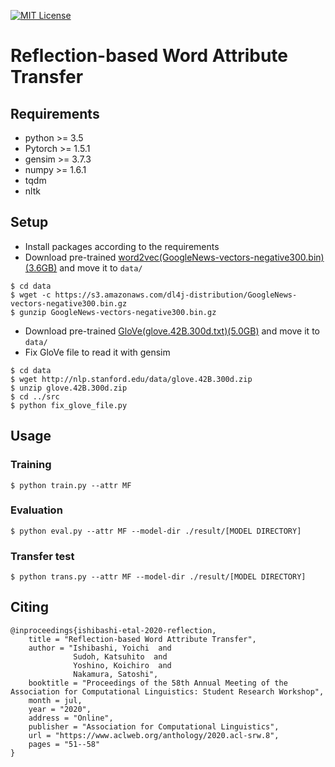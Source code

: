 [![MIT License](http://img.shields.io/badge/license-MIT-blue.svg?style=flat)](LICENSE.txt)

Reflection-based Word Attribute Transfer
====

## Requirements
- python  >= 3.5
- Pytorch >= 1.5.1
- gensim  >= 3.7.3
- numpy   >= 1.6.1
- tqdm
- nltk

## Setup
- Install packages according to the requirements
- Download pre-trained [word2vec(GoogleNews-vectors-negative300.bin)(3.6GB)](https://code.google.com/archive/p/word2vec/) and move it to ```data/```
```
$ cd data
$ wget -c https://s3.amazonaws.com/dl4j-distribution/GoogleNews-vectors-negative300.bin.gz
$ gunzip GoogleNews-vectors-negative300.bin.gz
```

- Download pre-trained [GloVe(glove.42B.300d.txt)(5.0GB)]( https://nlp.stanford.edu/projects/glove/) and move it to ```data/```
- Fix GloVe file to read it with gensim
```
$ cd data
$ wget http://nlp.stanford.edu/data/glove.42B.300d.zip
$ unzip glove.42B.300d.zip
$ cd ../src
$ python fix_glove_file.py
``` 

## Usage
### Training
``` 
$ python train.py --attr MF
``` 
### Evaluation
``` 
$ python eval.py --attr MF --model-dir ./result/[MODEL DIRECTORY]
``` 
### Transfer test
``` 
$ python trans.py --attr MF --model-dir ./result/[MODEL DIRECTORY]
``` 

## Citing
```
@inproceedings{ishibashi-etal-2020-reflection,
    title = "Reflection-based Word Attribute Transfer",
    author = "Ishibashi, Yoichi  and
              Sudoh, Katsuhito  and
              Yoshino, Koichiro  and
              Nakamura, Satoshi",
    booktitle = "Proceedings of the 58th Annual Meeting of the Association for Computational Linguistics: Student Research Workshop",
    month = jul,
    year = "2020",
    address = "Online",
    publisher = "Association for Computational Linguistics",
    url = "https://www.aclweb.org/anthology/2020.acl-srw.8",
    pages = "51--58"
}
```
